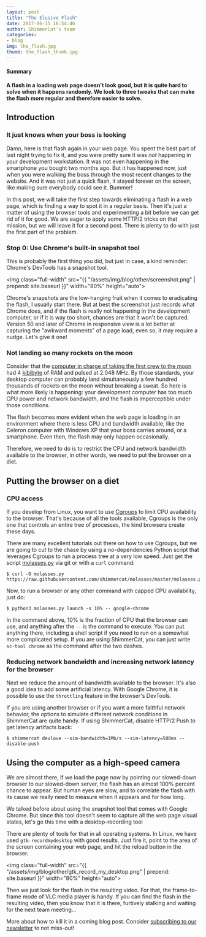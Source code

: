```yaml
---
layout: post
title: "The Elusive Flash"
date: 2017-06-15 16:54:46
author: ShimmerCat's team
categories:
- blog
img: the_flash.jpg
thumb: the_flash_thumb.jpg
---
```

#### Summary
<b>A flash in a loading web page doesn't look good, but it is quite hard to solve when it happens randomly. We look to three tweaks that can make the flash more regular and therefore easier to solve.</b>

## Introduction

### It just knows when  your boss is looking

Damn, here is that flash again in your web page.
You spent the best part of last night trying to fix it, and you were
pretty sure it was *not* happening in your development workstation.
It was not even happening in the smartphone you bought two months ago.
But it has happened now, just when you were walking the boss through
the most recent changes to the website.
And it was not just a quick flash, it stayed forever on the screen, like
making sure everybody could see it.
Bummer!

In this post, we will take the first step  towards eliminating a flash in a web page,
which is finding a way to spot it in a regular basis.
Then it's just a matter of using the browser tools and experimenting a bit
before we can get rid of it for good.
We are eager to  apply some HTTP/2 tricks on that mission,
but we will leave it for a second post.
There is plenty to do with just the first part of the problem.

### Stop 0: Use Chrome's built-in snapshot tool

This is probably the first thing you did, but just in case,
a kind reminder:
Chrome's DevTools has a  snapshot tool.

<img class="full-width" src="{{ "/assets/img/blog/other/screenshot.png" | prepend: site.baseurl }}" width="80%" height="auto">


Chrome's snapshots are the low-hanging fruit when it comes to eradicating the flash,
I usually start there.
But at best the screenshot just records what Chrome does, and if the flash is
really not happening in the development computer, or if it is way too short, chances are
that it won't be captured.
Version 50 and later of Chrome in responsive view is a lot better at capturing
the "awkward moments" of a page load, even so, it may require a nudge.
Let's give it one!

### Not landing so many rockets on the moon

Consider that the
[computer in charge of taking the first crew to the moon](https://en.wikipedia.org/wiki/Apollo_Guidance_Computer)
had
4 [kibibyte](https://en.wikipedia.org/wiki/Kibibyte)
of RAM and pulsed at 2.048 MHz.
By those standards, your desktop computer can probably land simultaneously a
few hundred thousands of rockets on the moon without breaking
a sweat.
So here is what more likely is happening: your development computer has too
much CPU power and network bandwidth, and the flash is  imperceptible
under those conditions.

The flash becomes more evident when the web page is loading in an
environment where there is less CPU and bandwidth available, like the Celeron computer
with Windows XP that your boss carries around, or a smartphone.
Even then,  the flash may only happen occasionally.

Therefore, we need to do is to restrict the CPU and network bandwidth  available to the browser,
in other words, we need to put the browser on a diet.

## Putting the browser on a diet

### CPU access

If you develop from Linux, you want to use
[Cgroups](https://en.wikipedia.org/wiki/Cgroups)
to limit CPU availability to the browser.
That's because of all the tools available, Cgroups is the only
one that  controls an entire tree of processes, the kind
browsers create these days.

There are many excellent tutorials out there on how to use
Cgroups, but we are going to cut to the chase by using
a no-dependencies Python script that leverages Cgroups to run a process
tree at a very low speed.
Just get the script
[molasses.py](https://github.com/shimmercat/molasses/blob/master/molasses.py) via git
or with a `curl` command:

```
$ curl -O molasses.py https://raw.githubusercontent.com/shimmercat/molasses/master/molasses.py
```

Now, to run a browser or any other command with  capped CPU availability, just do:

```
$ python3 molasses.py launch -s 10% -- google-chrome
```

In the command above, 10% is the fraction of CPU that the browser can use, and anything
after the `--` is the command to execute.
You can put anything there, including a shell script if you need to run on a somewhat more
complicated setup.
If you are using ShimmerCat, you can just write `sc-tool chrome`
as the command after the two dashes.

### Reducing network bandwidth and increasing network latency for the browser

Next we reduce the amount of bandwidth available to the browser.
It's  also a good idea to add some artificial latency.
With Google Chrome, it is possible to use the `throttling` feature in the browser's
DevTools.

If you are using another browser or if you want a more faithful
network behavior, the options to simulate different network conditions in ShimmerCat are  quite handy.
If using ShimmerCat, disable HTTP/2 Push to get  latency
artifacts back:

```
$ shimmercat devlove --sim-bandwidth=1Mb/s --sim-latency=500ms --disable-push
```

## Using the computer as a high-speed camera

We are almost there, if we load the page now by pointing our slowed-down browser
to our slowed-down server, the flash has an almost 100% percent chance to appear.
But human eyes are slow, and to correlate the flash with its cause we really
need to measure when it appears and for how long.

We talked before about using the snapshot tool that comes with Google Chrome.
But since this tool doesn't seem to capture all the web page visual states,
let's go this time with a desktop-recording tool

There are plenty of tools for that in all operating systems.
In Linux, we have used `gtk-recordmydesktop` with good results.
Just fire it, point to the area of the screen containing your web page, and
hit the reload button in the browser.

<img class="full-width" src="{{ "/assets/img/blog/other/gtk_record_my_desktop.png" | prepend: site.baseurl }}" width="80%" height="auto">

Then we just look for the flash in the resulting video.
For that, the frame-to-frame mode of VLC media player is handy.
If you can find the flash in the resulting video, then you
know that it is there, furtively stalking and waiting for the next
team meeting...

More about how to kill it in a coming blog post.
Consider
[subscribing to our newsletter](http://eepurl.com/bHBCSv)
to not miss-out!
